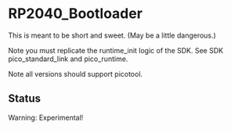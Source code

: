 # RP2040_Bootloader
This is meant to be short and sweet. (May be a little dangerous.)

Note you must replicate the runtime_init logic of the SDK. See SDK pico_standard_link and pico_runtime.

Note all versions should support picotool.

## Status
Warning: Experimental!
